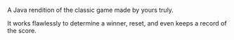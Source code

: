 A Java rendition of the classic game made by yours truly.

It works flawlessly to determine a winner, reset, and even keeps a record of the score.
